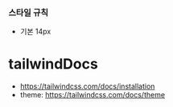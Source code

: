 ### 스타일 규칙
- 기본 14px

# tailwindDocs
- https://tailwindcss.com/docs/installation
- theme: https://tailwindcss.com/docs/theme